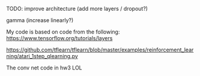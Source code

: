 TODO:
improve architecture (add more layers / dropout?)

gamma (increase linearly?)

My code is based on code from the following:
https://www.tensorflow.org/tutorials/layers

https://github.com/tflearn/tflearn/blob/master/examples/reinforcement_learning/atari_1step_qlearning.py

The conv net code in hw3 LOL

